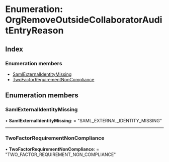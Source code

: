 
# Enumeration: OrgRemoveOutsideCollaboratorAuditEntryReason

## Index

### Enumeration members

* [SamlExternalIdentityMissing](orgremoveoutsidecollaboratorauditentryreason.md#samlexternalidentitymissing)
* [TwoFactorRequirementNonCompliance](orgremoveoutsidecollaboratorauditentryreason.md#twofactorrequirementnoncompliance)

## Enumeration members

###  SamlExternalIdentityMissing

• **SamlExternalIdentityMissing**: = "SAML_EXTERNAL_IDENTITY_MISSING"

___

###  TwoFactorRequirementNonCompliance

• **TwoFactorRequirementNonCompliance**: = "TWO_FACTOR_REQUIREMENT_NON_COMPLIANCE"
